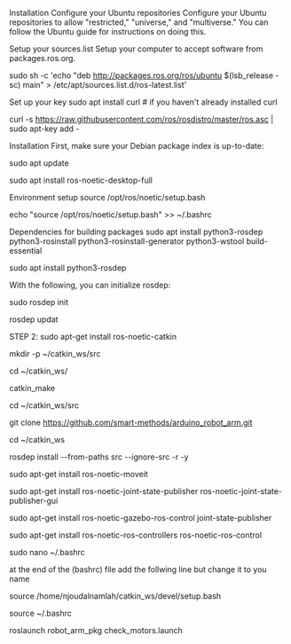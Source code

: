 
Installation
Configure your Ubuntu repositories
Configure your Ubuntu repositories to allow "restricted," "universe," and "multiverse." You can follow the Ubuntu guide for instructions on doing this.
 
Setup your sources.list
Setup your computer to accept software from packages.ros.org.

sudo sh -c 'echo "deb http://packages.ros.org/ros/ubuntu $(lsb_release -sc) main" > /etc/apt/sources.list.d/ros-latest.list'
 
Set up your key
sudo apt install curl # if you haven't already installed curl
 
curl -s https://raw.githubusercontent.com/ros/rosdistro/master/ros.asc | sudo apt-key add -

Installation
First, make sure your Debian package index is up-to-date:

sudo apt update
 
sudo apt install ros-noetic-desktop-full
 
Environment setup
source /opt/ros/noetic/setup.bash
 
echo "source /opt/ros/noetic/setup.bash" >> ~/.bashrc
 
Dependencies for building packages
sudo apt install python3-rosdep python3-rosinstall python3-rosinstall-generator python3-wstool build-essential
 
sudo apt install python3-rosdep
 
With the following, you can initialize rosdep:

sudo rosdep init
 
rosdep updat
 
STEP 2:
sudo apt-get install ros-noetic-catkin
 
mkdir -p ~/catkin_ws/src
 
cd ~/catkin_ws/
 
catkin_make
 
cd ~/catkin_ws/src
 
git clone https://github.com/smart-methods/arduino_robot_arm.git 
 
cd ~/catkin_ws
 
rosdep install --from-paths src --ignore-src -r -y
 
sudo apt-get install ros-noetic-moveit
 
sudo apt-get install ros-noetic-joint-state-publisher ros-noetic-joint-state-publisher-gui
 
sudo apt-get install ros-noetic-gazebo-ros-control joint-state-publisher
 
sudo apt-get install ros-noetic-ros-controllers ros-noetic-ros-control
 
sudo nano ~/.bashrc
 
 
at the end of the (bashrc) file add the follwing line 
but change it to you name
 
source /home/njoudalnamlah/catkin_ws/devel/setup.bash
 
source ~/.bashrc
 
roslaunch robot_arm_pkg check_motors.launch
 
